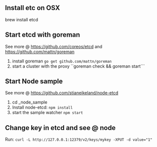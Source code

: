 Install etc on OSX
------------------

brew install etcd

Start etcd with goreman
-----------------------

See more @ https://github.com/coreos/etcd
and
 https://github.com/mattn/goreman

1. install goreman ```go get github.com/mattn/goreman```
1. start a cluster with the proxy ``goreman check && goreman start```

Start Node sample
-----------------

See more @ https://github.com/stianeikeland/node-etcd

1. cd _node_sample
1. Install node-etcd: ```npm install```
1. start the sample watcher ```npm start```

Change key in etcd and see @ node
---------------------------------

Run: ```curl -L http://127.0.0.1:12379/v2/keys/mykey -XPUT -d value="1"```
